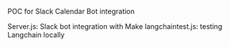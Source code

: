 POC for Slack Calendar Bot integration

Server.js: Slack bot integration with Make
langchaintest.js: testing Langchain locally
